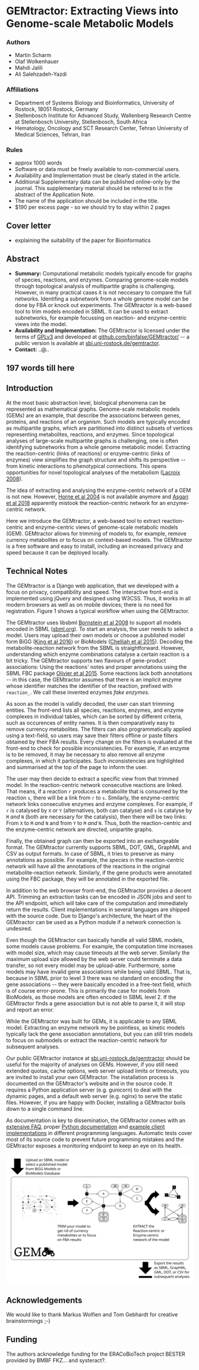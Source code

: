 # GEMtractor: Extracting Views into Genome-scale Metabolic Models

### Authors
* Martin Scharm
* Olaf Wolkenhauer
* Mahdi Jalili
* Ali Salehzadeh-Yazdi

### Affiliations
* Department of Systems Biology and Bioinformatics, University of Rostock, 18051 Rostock, Germany
* Stellenbosch Institute for Advanced Study, Wallenberg Research Centre at Stellenbosch University, Stellenbosch, South Africa
* Hematology, Oncology and SCT Research Center, Tehran University of Medical Sciences, Tehran, Iran

### Rules

* approx 1000 words
* Software or data must be freely available to non-commercial users. 
* Availability and Implementation must be clearly stated in the article.
* Additional Supplementary data can be published online-only by the journal. This supplementary material should be referred to in the abstract of the Application Note.
* The name of the application should be included in the title.
* $190 per excess page - so we should try to stay within 2 pages

## Cover letter
* explaining the suitability of the paper for Bioinformatics

## Abstract
* **Summary:** Computational metabolic models typically encode for graphs of species, reactions, and enzymes.
Comparing genome-scale models through topological analysis of multipartite graphs is challenging.
However, in many practical cases it is not neccesary to compare the full networks.
Identifing a subnetwork from a whole genome model can be done by FBA or knock out experiments.
The GEMtractor is a web-based tool to trim models encoded in SBML.
It can be used to extract subnetworks, for example focussing on reaction- and enzyme-centric views into the model.
* **Availability and Implementation:** The GEMtractor is licensed under the terms of [GPLv3](https://www.gnu.org/licenses/gpl-3.0.en.html) and developed at [github.com/binfalse/GEMtractor/](https://github.com/binfalse/GEMtractor/) -- a public version is available at [sbi.uni-rostock.de/gemtractor](https://www.sbi.uni-rostock.de/gemtractor).
* **Contact:** ..@..


## 197 words till here

## Introduction
At the most basic abstraction level, biological phenomena can be represented as mathematical graphs.
Genome-scale metabolic models (GEMs) are an example, that describe the associations between genes, proteins, and reactions of an organism.
Such models are typically encoded as multipartite graphs, which are partitioned into distinct subsets of vertices representing metabolites, reactions, and enzymes.
Since topological analyses of large-scale multipartite graphs is challenging, one is often identifying subnetworks from a whole genome metabolic model.
Extracting the reaction-centric (links of reactions) or enzyme-centric (links of enzymes) view simplifies the graph structure and shifts its perspective -- from kinetic interactions to phenotypical connections.
This opens opportunities for novel topological analyses of the metabolism ([Lacroix 2008](https://ieeexplore.ieee.org/document/4585358)).

The idea of extracting and analysing the enzyme-centric network of a GEM is not new.
However, [Horne et al 2004](https://academic.oup.com/bioinformatics/article/20/13/2050/241978) is not available anymore and [Asgari et al 2018](https://www.ingentaconnect.com/contentone/ben/cbio/2018/00000013/00000001/art00015) apparently mistook the reaction-centric network for an enzyme-centric network.

Here we introduce the GEMtractor, a web-based tool to extract reaction-centric and enzyme-centric views of genome-scale metabolic models (GEM).
GEMtractor allows for trimming of models to, for example, remove currency metabolites or to focus on context-based models.
The GEMtractor is a free software and easy to install, including an increased privacy and speed because it can be deployed locally.

## Technical Notes
The GEMtractor is a Django web application, that we developed with a focus on privacy, compatibility and speed.
The interactive front-end is implemented using jQuery and designed using W3CSS.
Thus, it works in all modern browsers as well as on mobile devices; there is no need for registration.
Figure 1 shows a typical workflow when using the GEMtractor.

The GEMtractor uses libsbml [Bornstein et al 2008](https://www.ncbi.nlm.nih.gov/pubmed/18252737) to support all models encoded in SBML ([sbml.org](http://sbml.org/Main_Page)).
To start an analysis, the user needs to select a model. Users may upload their own models or choose a published model form BiGG ([King et al 2016](https://academic.oup.com/nar/article/44/D1/D515/2502593)) or BioModels ([Chelliah et al 2015](https://nar.oxfordjournals.org/content/early/2014/11/20/nar.gku1181)).
Decoding the metabolite-reaction network from the SBML is straightforward.
However, understanding which enzyme combinations catalyse a certain reaction is a bit tricky.
The GEMtractor supports two flavours of gene-product associations: Using the reactions' notes and proper annotations using the SBML FBC package [Olivier et al 2015](https://co.mbine.org/specifications/sbml.level-3.version-1.fbc.version-2.release-1).
Some reactions lack both annotations -- in this case, the GEMtractor assumes that there is an implicit enzyme whose identifier matches the identifier of the reaction, prefixed with `reaction_`.
We call these invented enzymes *fake enzymes.*

As soon as the model is validly decoded, the user can start trimming entities.
The front-end lists all species, reactions, enzymes, and enzyme complexes in individual tables, which can be sorted by different criteria, such as occurences of entity names.
It is then comparatively easy to remove currency metabolites.
The filters can also programmatically applied using a text-field, so users may save their filters offline or paste filters obtained by their FBA results.
Every change on the filters is evaluated at the front-end to check for possible inconsistencies.
For example, if an enzyme is to be removed, it may be necessary to also remove all enzyme complexes, in which it participates.
Such inconsistencies are highlighted and summarised at the top of the page to inform the user.

The user may then decide to extract a specific view from that trimmed model.
In the reaction-centric network consecutive reactions are linked.
That means, if a reaction `r` produces a metabolite that is consumed by the reaction `s`, there will be a link from `r` to `s`.
Similarly, the enzyme-centric network links consecutive enzymes and enzyme complexes.
For example, if `r` is catalysed by `X` *or* `Y` (alternatives, both can catalyse) and `s` is catalyse by `M` *and* `N` (both are necessary for the catalysis), then there will be two links: From `X` to `M` *and* `N` and from `Y` to `M` *and* `N`.
Thus, both the reaction-centric and the enzyme-centric network are directed, unipartite graphs.

Finally, the obtained graph can then be exported into an exchangeable format.
The GEMtractor currently supports SBML, DOT, GML, GraphML and CSV as output formats.
In case of SBML, it tries to preserve as many annotations as possible.
For example, the *species* in the reaction-centric network will have all the annotations of the reactions in the original metabolite-reaction network.
Similarly, if the gene products were annotated using the FBC package, they will be annotated in the exported file.

In addition to the web browser front-end, the GEMtractor provides a decent API.
Trimming an extraction tasks can be encoded in JSON jobs and sent to the API endpoint, which will take care of the computation and immediately return the results.
Client implementations in several languages are shipped with the source code.
Due to Django's architecture, the heart of the GEMtractor can be used as a Python module if a network connection is undesired.

Even though the GEMtractor can basically handle all valid SBML models, some models cause problems.
For example, the computation time increases with model size, which may cause timeouts at the web server.
Similarly the maximum upload size allowed by the web server could terminate a data transfer, so not every model may be upload-able.
Furthermore, some models may have invalid gene associations while being valid SBML.
That is, because in SBML prior to level 3 there was no standard on encoding the gene associations -- they were basically encoded in a free-text field, which is of course error-prone.
This is primarily the case for models from BioModels, as those models are often encoded in SBML level 2.
If the GEMtractor finds a gene association but is not able to parse it, it will stop and report an error.

While the GEMtractor was built for GEMs, it is applicable to any SBML model.
Extracting an enzyme network my be pointless, as kinetic models typically lack the gene association annotations, but you can still trim models to focus on submodels or extract the reaction-centric network for subsequent analyses.

Our public GEMtractor instance at [sbi.uni-rostock.de/gemtractor](https://www.sbi.uni-rostock.de/gemtractor) should be useful for the majority of analyses on GEMs.
However, if you still need extended quotas, cache options, web server upload limits or timeouts, you are invited to install your own GEMtractor.
The installation process is documented on the GEMtractor's website and in the source code.
It requires a Python application server (e.g. gunicorn) to deal with the dynamic pages, and a default web server (e.g. nginx) to serve the static files.
However, if you are happy with Docker, installing a GEMtractor boils down to a single command line.


As documentation is key to dissemination, the GEMtractor comes with an [extensive FAQ](https://gemtractor.bio.informatik.uni-rostock.de/learn), proper [Python documentation](https://doc.bio.informatik.uni-rostock.de/GEMtractor/) and [example client implementations](https://github.com/binfalse/GEMtractor/tree/master/clients) in different programming languages.
Automatic tests cover most of its source code to prevent future programming mistakes and the GEMtractor exposes a monitoring endpoint to keep an eye on its health.


![workflow](fig.svg)




## Acknowledgements

We would like to thank Markus Wolfien and Tom Gebhardt for creative brainstormings ;-)

## Funding
The authors acknowledge funding for the ERACoBioTech project BESTER provided by BMBF FKZ... and systeract?.


